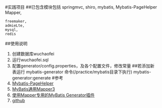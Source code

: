 #实践项目
##已包含模块包括
    springmvc,
    shiro,
    mybatis, 
    Mybatis-PageHelper
    Mapper,
    
    freemaker,
    admieLte,
    mysql,
    redis
##使用说明
1. 创建数据库wuchaofei
2. 运行wuchaofei.sql
3. 配置generator/config.properties，及各个配置文件，修改常量
##若添加新表运行
    mybatis-generator 命令(/practice/mybatis目录下执行)
    mybatis-generator:generate
#参考
1. [Mybatis-PageHelper](https://github.com/pagehelper/Mybatis-PageHelper)
2. [MyBatis通用Mapper3](https://github.com/abel533/Mapper)
3. [使用Mapper专用的MyBatis Generator插件](http://git.oschina.net/free/Mapper/blob/master/wiki/mapper3/7.UseMBG.md)
4. [github](https://github.com/yaphone/itchat4j/tree/96bf71c5be3624dfdcb51dd6f2fdec466ce9f552)